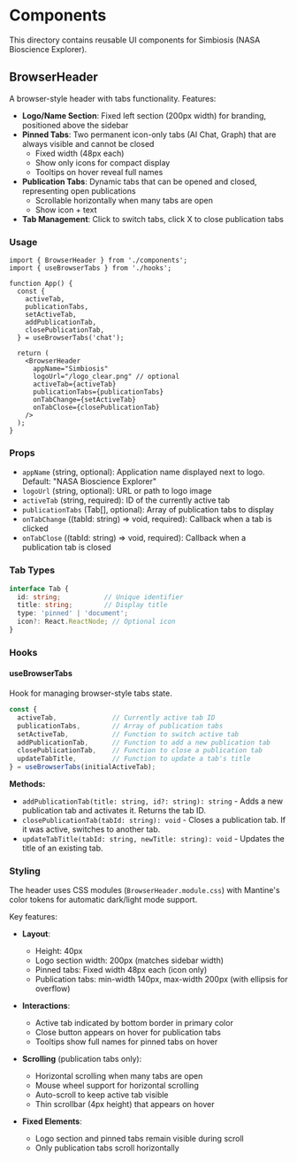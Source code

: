 # Components

This directory contains reusable UI components for Simbiosis (NASA Bioscience Explorer).

## BrowserHeader

A browser-style header with tabs functionality. Features:

- **Logo/Name Section**: Fixed left section (200px width) for branding, positioned above the sidebar
- **Pinned Tabs**: Two permanent icon-only tabs (AI Chat, Graph) that are always visible and cannot be closed
  - Fixed width (48px each)
  - Show only icons for compact display
  - Tooltips on hover reveal full names
- **Publication Tabs**: Dynamic tabs that can be opened and closed, representing open publications
  - Scrollable horizontally when many tabs are open
  - Show icon + text
- **Tab Management**: Click to switch tabs, click X to close publication tabs

### Usage

```tsx
import { BrowserHeader } from './components';
import { useBrowserTabs } from './hooks';

function App() {
  const {
    activeTab,
    publicationTabs,
    setActiveTab,
    addPublicationTab,
    closePublicationTab,
  } = useBrowserTabs('chat');

  return (
    <BrowserHeader 
      appName="Simbiosis"
      logoUrl="/logo_clear.png" // optional
      activeTab={activeTab}
      publicationTabs={publicationTabs}
      onTabChange={setActiveTab}
      onTabClose={closePublicationTab}
    />
  );
}
```

### Props

- `appName` (string, optional): Application name displayed next to logo. Default: "NASA Bioscience Explorer"
- `logoUrl` (string, optional): URL or path to logo image
- `activeTab` (string, required): ID of the currently active tab
- `publicationTabs` (Tab[], optional): Array of publication tabs to display
- `onTabChange` ((tabId: string) => void, required): Callback when a tab is clicked
- `onTabClose` ((tabId: string) => void, required): Callback when a publication tab is closed

### Tab Types

```typescript
interface Tab {
  id: string;           // Unique identifier
  title: string;        // Display title
  type: 'pinned' | 'document';
  icon?: React.ReactNode; // Optional icon
}
```

### Hooks

#### useBrowserTabs

Hook for managing browser-style tabs state.

```typescript
const {
  activeTab,              // Currently active tab ID
  publicationTabs,        // Array of publication tabs
  setActiveTab,           // Function to switch active tab
  addPublicationTab,      // Function to add a new publication tab
  closePublicationTab,    // Function to close a publication tab
  updateTabTitle,         // Function to update a tab's title
} = useBrowserTabs(initialActiveTab);
```

**Methods:**

- `addPublicationTab(title: string, id?: string): string` - Adds a new publication tab and activates it. Returns the tab ID.
- `closePublicationTab(tabId: string): void` - Closes a publication tab. If it was active, switches to another tab.
- `updateTabTitle(tabId: string, newTitle: string): void` - Updates the title of an existing tab.

### Styling

The header uses CSS modules (`BrowserHeader.module.css`) with Mantine's color tokens for automatic dark/light mode support.

Key features:
- **Layout**:
  - Height: 40px
  - Logo section width: 200px (matches sidebar width)
  - Pinned tabs: Fixed width 48px each (icon only)
  - Publication tabs: min-width 140px, max-width 200px (with ellipsis for overflow)
  
- **Interactions**:
  - Active tab indicated by bottom border in primary color
  - Close button appears on hover for publication tabs
  - Tooltips show full names for pinned tabs on hover
  
- **Scrolling** (publication tabs only):
  - Horizontal scrolling when many tabs are open
  - Mouse wheel support for horizontal scrolling
  - Auto-scroll to keep active tab visible
  - Thin scrollbar (4px height) that appears on hover
  
- **Fixed Elements**:
  - Logo section and pinned tabs remain visible during scroll
  - Only publication tabs scroll horizontally
